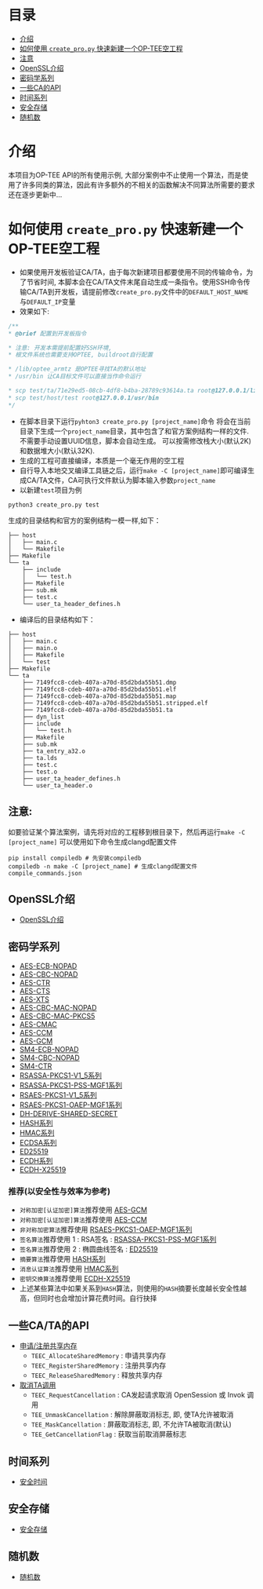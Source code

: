 # 目录
- [介绍](#介绍)
- [如何使用 `create_pro.py` 快速新建一个OP-TEE空工程](#如何使用-create_propy-快速新建一个op-tee空工程)
- [注意](#注意)
- [OpenSSL介绍](#openssl介绍)
- [密码学系列](#密码学系列)
- [一些CA的API](#一些ca的api)
- [时间系列](#时间系列)
- [安全存储](#安全存储)
- [随机数](#随机数)
# 介绍

本项目为OP-TEE API的所有使用示例, 大部分案例中不止使用一个算法，而是使用了许多同类的算法，因此有许多额外的不相关的函数解决不同算法所需要的要求
还在逐步更新中...

# 如何使用 `create_pro.py` 快速新建一个OP-TEE空工程
 - 如果使用开发板验证CA/TA，由于每次新建项目都要使用不同的传输命令，为了节省时间, 本脚本会在CA/TA文件末尾自动生成一条指令。使用SSH命令传输CA/TA到开发板，请提前修改`create_pro.py`文件中的`DEFAULT_HOST_NAME`与`DEFAULT_IP`变量
 - 效果如下:
 ```c
 /**
 * @brief 配置到开发板指令

 * 注意: 开发本需提前配置好SSH环境, 
 * 根文件系统也需要支持OPTEE, buildroot自行配置

 * /lib/optee_armtz 是OPTEE寻找TA的默认地址
 * /usr/bin 让CA目标文件可以直接当作命令运行

 * scp test/ta/71e29ed5-08cb-4df8-b4ba-28789c93614a.ta root@127.0.0.1/lib/optee_armtz
 * scp test/host/test root@127.0.0.1/usr/bin
 */

 ```
 - 在脚本目录下运行`pyhton3 create_pro.py [project_name]`命令
将会在当前目录下生成一个`project_name`目录，其中包含了和官方案例结构一样的文件.不需要手动设置UUID信息，脚本会自动生成。
可以按需修改栈大小(默认2K)和数据堆大小(默认32K).
 - 生成的工程可直接编译，本质是一个毫无作用的空工程
 - 自行导入本地交叉编译工具链之后，运行`make -C [project_name]`即可编译生成CA/TA文件，CA可执行文件默认为脚本输入参数`project_name`
 - 以新建`test`项目为例

```shell
python3 create_pro.py test
```

生成的目录结构和官方的案例结构一模一样,如下：
```
├── host
│   ├── main.c
│   └── Makefile
├── Makefile
└── ta
    ├── include
    │   └── test.h
    ├── Makefile
    ├── sub.mk
    ├── test.c
    └── user_ta_header_defines.h
```

- 编译后的目录结构如下：

```
├── host
│   ├── main.c
│   ├── main.o
│   ├── Makefile
│   └── test
├── Makefile
└── ta
    ├── 7149fcc8-cdeb-407a-a70d-85d2bda55b51.dmp
    ├── 7149fcc8-cdeb-407a-a70d-85d2bda55b51.elf
    ├── 7149fcc8-cdeb-407a-a70d-85d2bda55b51.map
    ├── 7149fcc8-cdeb-407a-a70d-85d2bda55b51.stripped.elf
    ├── 7149fcc8-cdeb-407a-a70d-85d2bda55b51.ta
    ├── dyn_list
    ├── include
    │   └── test.h
    ├── Makefile
    ├── sub.mk
    ├── ta_entry_a32.o
    ├── ta.lds
    ├── test.c
    ├── test.o
    ├── user_ta_header_defines.h
    └── user_ta_header.o
```

## 注意:
如要验证某个算法案例，请先将对应的工程移到根目录下，然后再运行`make -C [project_name]`
可以使用如下命令生成clangd配置文件
```shell
pip install compiledb # 先安装compiledb
compiledb -n make -C [project_name] # 生成clangd配置文件compile_commands.json
```

## OpenSSL介绍
 - [OpenSSL介绍](openssl/README.md)

## 密码学系列
 - [AES-ECB-NOPAD](Cryptography/aes_ecb_nopad)
 - [AES-CBC-NOPAD](Cryptography/aes_cbc_nopad)
 - [AES-CTR](Cryptography/aes_ctr)
 - [AES-CTS](Cryptography/aes_cts)
 - [AES-XTS](Cryptography/aes_xts)
 - [AES-CBC-MAC-NOPAD](Cryptography/aes_cbc_mac_nopad)
 - [AES-CBC-MAC-PKCS5](Cryptography/aes_cbc_mac_pkcs5)
 - [AES-CMAC](Cryptography/aes_cmac)
 - [AES-CCM](Cryptography/aes_ccm)
 - [AES-GCM](Cryptography/aes_gcm)
 - [SM4-ECB-NOPAD](Cryptography/sm4_ecb_nopad)
 - [SM4-CBC-NOPAD](Cryptography/sm4_cbc_nopad)
 - [SM4-CTR](Cryptography/sm4_ctr)
 - [RSASSA-PKCS1-V1_5系列](Cryptography/rsassa_pkcs1_v1_5_xxx)
 - [RSASSA-PKCS1-PSS-MGF1系列](Cryptography/rsassa_pkcs1_pss_mgf1_xxx)
 - [RSAES-PKCS1-V1_5系列](Cryptography/rsaes_pkcs1_v1_5)
 - [RSAES-PKCS1-OAEP-MGF1系列](Cryptography/rsaes_pkcs1_oaep_mgf1_xxx)
 - [DH-DERIVE-SHARED-SECRET](Cryptography/dh_basic)
 - [HASH系列](Cryptography/hash)
 - [HMAC系列](Cryptography/hmac_xxx)
 - [ECDSA系列](Cryptography/ecdsa_xxx)
 - [ED25519](Cryptography/ed25519)
 - [ECDH系列](Cryptography/ecdh_xxx)
 - [ECDH-X25519](Cryptography/ecdh_x25519)

### 推荐(以安全性与效率为参考)
 - `对称加密[认证加密]算法`推荐使用 [AES-GCM](Cryptography/aes_gcm)
 - `对称加密[认证加密]算法`推荐使用 [AES-CCM](Cryptography/aes_ccm)
 - `非对称加密算法`推荐使用 [RSAES-PKCS1-OAEP-MGF1系列](Cryptography/rsaes_pkcs1_oaep_mgf1_xxx)
 - `签名算法`推荐使用 1 : RSA签名 : [RSASSA-PKCS1-PSS-MGF1系列](Cryptography/rsassa_pkcs1_pss_mgf1_xxx)
 - `签名算法`推荐使用 2 : 椭圆曲线签名 : [ED25519](Cryptography/ed25519)
 - `摘要算法`推荐使用 [HASH系列](Cryptography/hash)
 - `消息认证算法`推荐使用 [HMAC系列](Cryptography/hmac_xxx)
 - `密钥交换算法`推荐使用 [ECDH-X25519](Cryptography/ecdh_x25519)
 - 上述某些算法中如果关系到`HASH`算法，则使用的`HASH`摘要长度越长安全性越高，但同时也会增加计算花费时间。自行抉择

## 一些CA/TA的API
 - [申请/注册共享内存](client_api/shared_mem)
    - `TEEC_AllocateSharedMemory` : 申请共享内存
    - `TEEC_RegisterSharedMemory` : 注册共享内存
    - `TEEC_ReleaseSharedMemory`  : 释放共享内存
 - [取消TA调用](client_api/cancel)
    - `TEEC_RequestCancellation`  : CA发起请求取消 OpenSession 或 Invok 调用
    - `TEE_UnmaskCancellation`    : 解除屏蔽取消标志, 即, 使TA允许被取消
    - `TEE_MaskCancellation`      : 屏蔽取消标志, 即, 不允许TA被取消(默认)
    - `TEE_GetCancellationFlag`   : 获取当前取消屏蔽标志

## 时间系列
 - [安全时间](test_time)

## 安全存储
 - [安全存储](secure_storage)

## 随机数
 - [随机数](rng)